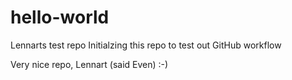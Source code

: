 # hello-world
Lennarts test repo
Initialzing this repo to test out GitHub workflow

Very nice repo, Lennart (said Even) :-)
